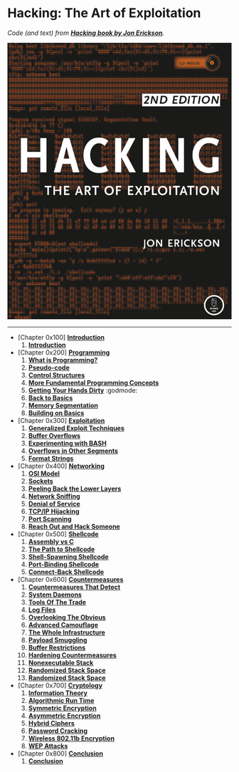 # Hacking: The Art of Exploitation

_Code (and text) from [**Hacking book by Jon Erickson**](https://nostarch.com/hacking2)._

<div align="center" width="100%">
<img src="https://github.com/damianiRiccardo90/Hacking/blob/master/Hacking_Forepage.png?raw=true" alt="Hacking Forepage">
</div>

---

- [Chapter 0x100] [**Introduction**](C1-Introduction)
  1. [**Introduction**](C1-Introduction/Introduction.md)
- [Chapter 0x200] [**Programming**](C2-Programming)
  1. [**What is Programming?**](C2-Programming/What_Is_Programming.md)
  2. [**Pseudo-code**](C2-Programming/Pseudo-code.md)
  3. [**Control Structures**](C2-Programming/Control_Structures.md)
  4. [**More Fundamental Programming Concepts**](C2-Programming/More_Fundamental_Programming_Concepts.md)
  5. [**Getting Your Hands Dirty**](C2-Programming/Getting_Your_Hands_Dirty.md) :godmode:
  6. [**Back to Basics**](C2-Programming/Back_To_Basics.md)
  7. [**Memory Segmentation**](C2-Programming/Memory_Segmentation.md)
  8. [**Building on Basics**](C2-Programming/Building_On_Basics.md)
- [Chapter 0x300] [**Exploitation**](C3-Exploitation)
  1. [**Generalized Exploit Techniques**](C3-Exploitation/Generalized_Exploit_Techniques.md)
  2. [**Buffer Overflows**](C3-Exploitation/Buffer_Overflows.md)
  3. [**Experimenting with BASH**](C3-Exploitation/Experimenting_With_BASH.md)
  4. [**Overflows in Other Segments**](C3-Exploitation/Overflows_In_Other_Segments.md)
  5. [**Format Strings**](C3-Exploitation/Format_Strings.md)
- [Chapter 0x400] [**Networking**](C4-Networking)
  1. [**OSI Model**](C4-Networking/OSI_Model.md)
  2. [**Sockets**](C4-Networking/Sockets.md)
  3. [**Peeling Back the Lower Layers**](C4-Networking/Peeling_Back_The_Lower_Layers.md)
  4. [**Network Sniffing**](C4-Networking/Network_Sniffing.md)
  5. [**Denial of Service**](C4-Networking/Denial_Of_Service.md)
  6. [**TCP/IP Hijacking**](C4-Networking/TCP-IP_Hijacking.md)
  7. [**Port Scanning**](C4-Networking/Port_Scanning.md)
  8. [**Reach Out and Hack Someone**](C4-Networking/Reach_Out_And_Hack_Someone.md)
- [Chapter 0x500] [**Shellcode**](C5-Shellcode)
  1. [**Assembly vs C**](C5-Shellcode/Assembly_Vs_C.md)
  2. [**The Path to Shellcode**](C5-Shellcode/The_Path_To_Shellcode.md)
  3. [**Shell-Spawning Shellcode**](C5-Shellcode/Shell-Spawning_Shellcode.md)
  4. [**Port-Binding Shellcode**](C5-Shellcode/Port-Binding_Shellcode.md)
  5. [**Connect-Back Shellcode**](C5-Shellcode/Connect-Back_Shellcode.md)
- [Chapter 0x600] [**Countermeasures**](C6-Countermeasures)
  1. [**Countermeasures That Detect**](C6-Countermeasures/Countermeasures_That_Detect.md)
  2. [**System Daemons**](C6-Countermeasures/System_Daemons.md)
  3. [**Tools Of The Trade**](C6-Countermeasures/Tools_Of_The_Trade.md)
  4. [**Log Files**](C6-Countermeasures/Log_Files.md)
  5. [**Overlooking The Obvious**](C6-Countermeasures/Overlooking_The_Obvious.md)
  6. [**Advanced Camouflage**](C6-Countermeasures/Advanced_Camouflage.md)
  7. [**The Whole Infrastructure**](C6-Countermeasures/The_Whole_Infrastructure.md)
  8. [**Payload Smuggling**](C6-Countermeasures/Payload_Smuggling.md)
  9. [**Buffer Restrictions**](C6-Countermeasures/Buffer_Restrictions.md)
  10. [**Hardening Countermeasures**](C6-Countermeasures/Hardening_Countermeasures.md)
  11. [**Nonexecutable Stack**](C6-Countermeasures/Nonexecutable_Stack.md)
  12. [**Randomized Stack Space**](C6-Countermeasures/Randomized_Stack_Space.md)
  13. [**Randomized Stack Space**](C6-Countermeasures/Randomized_Stack_Space.md)
- [Chapter 0x700] [**Cryptology**](C7-Cryptology)
  1. [**Information Theory**](C7-Cryptology/Information_Theory.md)
  2. [**Algorithmic Run Time**](C7-Cryptology/Algorithmic_Run_Time.md)
  3. [**Symmetric Encryption**](C7-Cryptology/Symmetric_Encryption.md)
  4. [**Asymmetric Encryption**](C7-Cryptology/Asymmetric_Encryption.md)
  5. [**Hybrid Ciphers**](C7-Cryptology/Hybrid_Ciphers.md)
  6. [**Password Cracking**](C7-Cryptology/Password_Cracking.md)
  7. [**Wireless 802.11b Encryption**](C7-Cryptology/Wireless_802-11b_Encryption.md)
  8. [**WEP Attacks**](C7-Cryptology/WEP_Attacks.md)
- [Chapter 0x800] [**Conclusion**](C8-Conclusion)
  1. [**Conclusion**](C8-Conclusion/Conclusion.md)
